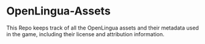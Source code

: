# OpenLingua-Assets

This Repo keeps track of all the OpenLingua assets and their metadata used in the game, including their license and attribution information.
